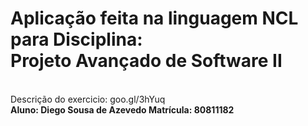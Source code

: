 <h1>Aplicação feita na linguagem NCL para Disciplina:<br />
Projeto Avançado de Software II
</h1>
<br/>
Descrição do exercicio: goo.gl/3hYuq
<br/>
<b>Aluno: Diego Sousa de Azevedo
<b>Matrícula: 80811182

